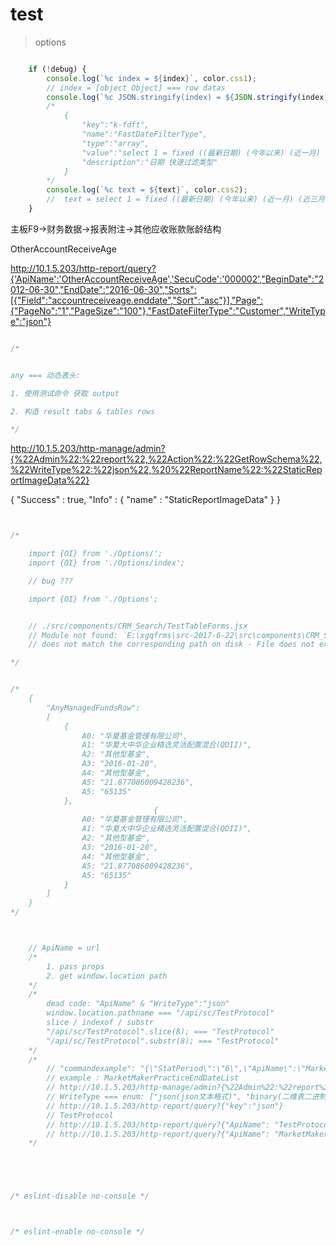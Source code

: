 # test


> options

```js

    if (!debug) {
        console.log(`%c index = ${index}`, color.css1);
        // index = [object Object] === row datas
        console.log(`%c JSON.stringify(index) = ${JSON.stringify(index)}`, color.color_css3);
        /* 
            {
                "key":"k-fdft",
                "name":"FastDateFilterType",
                "type":"array",
                "value":"select 1 = fixed ((最新日期) (今年以来) (近一月) (近三月) (近六月) (近一年) (近二年) (近三年) (近五年) (全部) (上市以前) (上市以后) (自定义 ? datapicker ))",
                "description":"日期 快速过滤类型"
            }
        */
        console.log(`%c text = ${text}`, color.css2);
        //  text = select 1 = fixed ((最新日期) (今年以来) (近一月) (近三月) (近六月) (近一年) (近二年) (近三年) (近五年) (全部) (上市以前) (上市以后) (自定义 ? datapicker ))
    }


```



主板F9->财务数据->报表附注->其他应收账款账龄结构

OtherAccountReceiveAge


http://10.1.5.203/http-report/query?{'ApiName':'OtherAccountReceiveAge','SecuCode':'000002',"BeginDate":"2012-06-30","EndDate":"2016-06-30","Sorts":[{"Field":"accountreceiveage.enddate","Sort":"asc"}],"Page":{"PageNo":"1","PageSize":"100"},"FastDateFilterType":"Customer","WriteType":"json"}

```js

/*


any === 动态表头:

1. 使用测试命令 获取 output

2. 构造 result tabs & tables rows

*/

```






http://10.1.5.203/http-manage/admin?{%22Admin%22:%22report%22,%22Action%22:%22GetRowSchema%22,%22WriteType%22:%22json%22,%20%22ReportName%22:%22StaticReportImageData%22}


{
  "Success" : true,
  "Info" : {
    "name" : "StaticReportImageData"
  }
}








```jsx


/* 

    import {OI} from './Options/';
    import {OI} from './Options/index';

    // bug ???

    import {OI} from './Options';


    // ./src/components/CRM_Search/TestTableForms.jsx
    // Module not found: `E:\xgqfrms\src-2017-6-22\src\components\CRM_Search\Options.json` 
    // does not match the corresponding path on disk - File does not exist.

*/


/*
    {
        "AnyManagedFundsRow":
        [
            {
                A0: "华夏基金管理有限公司",
                A1: "华夏大中华企业精选灵活配置混合(QDII)",
                A2: "其他型基金",
                A3: "2016-01-20",
                A4: "其他型基金",
                A5: "21.877086009428236",
                A5: "65135"
            },
                                {
                A0: "华夏基金管理有限公司",
                A1: "华夏大中华企业精选灵活配置混合(QDII)",
                A2: "其他型基金",
                A3: "2016-01-20",
                A4: "其他型基金",
                A5: "21.877086009428236",
                A5: "65135"
            }
        ]
    }
*/



    // ApiName = url
    /* 
        1. pass props
        2. get window.location path
    */
    /* 
        dead code: "ApiName" & "WriteType":"json"
        window.location.pathname === "/api/sc/TestProtocol"
        slice / indexof / substr
        "/api/sc/TestProtocol".slice(8); === "TestProtocol"
        "/api/sc/TestProtocol".substr(8); === "TestProtocol"
    */
    /* 
        // "commandexample": "{\"StatPeriod\":\"6\",\"ApiName\":\"MarketMakerPracticeEndDateList\"}",
        // example : MarketMakerPracticeEndDateList
        // http://10.1.5.203/http-manage/admin?{%22Admin%22:%22report%22,%22Action%22:%22GetSchema%22,%22WriteType%22:%22json%22,%20%22ReportName%22:%22MarketMakerPracticeEndDateList%22}
        // WriteType === enum: ["json(json文本格式)", "binary(二维表二进制格式)"]
        // http://10.1.5.203/http-report/query?{"key":"json"}
        // TestProtocol
        // http://10.1.5.203/http-report/query?{"ApiName": "TestProtocol", "WriteType":"json"}
        // http://10.1.5.203/http-report/query?{"ApiName": "MarketMakerPracticeEndDateList", "StatPeriod": "6", "WriteType":"json"}
    */





/* eslint-disable no-console */



/* eslint-enable no-console */









```




















